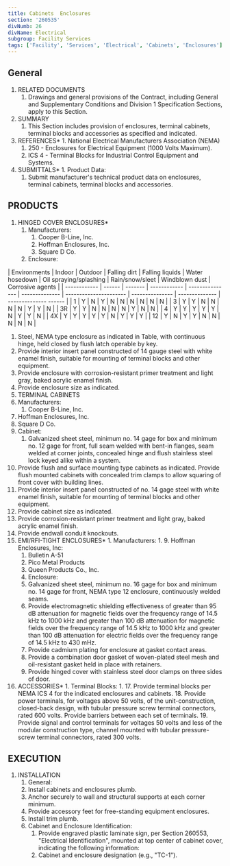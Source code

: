 ```yaml
---
title: Cabinets  Enclosures
section: '260535'
divNumb: 26
divName: Electrical
subgroup: Facility Services
tags: ['Facility', 'Services', 'Electrical', 'Cabinets', 'Enclosures']
---
```



## General

1. RELATED DOCUMENTS
   1. Drawings and general provisions of the Contract, including General and Supplementary Conditions and Division 1 Specification Sections, apply to this Section.
1. SUMMARY
   1. This Section includes provision of enclosures, terminal cabinets, terminal blocks and accessories as specified and indicated. 
1. REFERENCES*   1. National Electrical Manufacturers Association (NEMA) 
   1. 250 - Enclosures for Electrical Equipment (1000 Volts Maximum). 
   1. ICS 4 - Terminal Blocks for Industrial Control Equipment and Systems. 
1. SUBMITTALS*   1. Product Data:
      1. Submit manufacturer's technical product data on enclosures, terminal cabinets, terminal blocks and accessories. 

## PRODUCTS

1. HINGED COVER ENCLOSURES*
   1. Manufacturers:
      1. Cooper B-Line, Inc.
      2. Hoffman Enclosures, Inc.
      3. Square D Co.
   2. Enclosure:

| Environments | Indoor | Outdoor | Falling dirt | Falling liquids | Water hosedown | Oil spraying/splashing | Rain/snow/sleet | Windblown dust | Corrosive agents |
| ------------ | ------ | ------- | ------------ | --------------- | -------------- | ---------------------- | --------------- | -------------- | -------------- ------ |
| 1            | Y      | N       | Y            | N               | N              | N                      | N               | N              | N      |
| 3            | Y      | Y       | N            | N               | N              | N                      | Y               | Y              | N      |
| 3R           | Y      | Y       | N            | N               | N              | N                      | Y               | N              | N      |
| 4            | Y      | Y       | Y            | Y               | Y              | N                      | Y               | Y              | N      |
| 4X           | Y      | Y       | Y            | Y               | Y              | N                      | Y               | Y              | Y      |
| 12           | Y      | N       | Y            | Y               | N              | N                      | N               | N              | N      |

   1. Steel, NEMA type enclosure as indicated in Table, with continuous hinge, held closed by flush latch operable by key. 
   2. Provide interior insert panel constructed of 14 gauge steel with white enamel finish, suitable for mounting of terminal blocks and other equipment. 
   3. Provide enclosure with corrosion-resistant primer treatment and light gray, baked acrylic enamel finish. 
   4. Provide enclosure size as indicated. 
1. TERMINAL CABINETS
  1. Manufacturers:
      1. Cooper B-Line, Inc.
   1. Hoffman Enclosures, Inc. 
   2. Square D Co. 
   3. Cabinet:
      1. Galvanized sheet steel, minimum no. 14 gage for box and minimum no. 12 gage for front, full seam welded with bent-in flanges, seam welded at corner joints, concealed hinge and flush stainless steel lock keyed alike within a system. 
   4. Provide flush and surface mounting type cabinets as indicated. Provide flush mounted cabinets with concealed trim clamps to allow squaring of front cover with building lines. 
   5. Provide interior insert panel constructed of no. 14 gage steel with white enamel finish, suitable for mounting of terminal blocks and other equipment. 
   6. Provide cabinet size as indicated. 
   7. Provide corrosion-resistant primer treatment and light gray, baked acrylic enamel finish. 
   8. Provide endwall conduit knockouts. 
3. EMI/RFI-TIGHT ENCLOSURES*   1. Manufacturers:
      1. 
   9. Hoffman Enclosures, Inc:
      1. Bulletin A-51 
   10. Pico Metal Products 
   11. Queen Products Co., Inc. 
   12. Enclosure:
      2. Galvanized sheet steel, minimum no. 16 gage for box and minimum no. 14 gage for front, NEMA type 12 enclosure, continuously welded seams. 
   13. Provide electromagnetic shielding effectiveness of greater than 95 dB attenuation for magnetic fields over the frequency range of 14.5 kHz to 1000 kHz and greater than 100 dB attenuation for magnetic fields over the frequency range of 14.5 kHz to 1000 kHz and greater than 100 dB attenuation for electric fields over the frequency range of 14.5 kHz to 430 mHz. 
   14. Provide cadmium plating for enclosure at gasket contact areas. 
   15. Provide a combination door gasket of woven-plated steel mesh and oil-resistant gasket held in place with retainers. 
   16. Provide hinged cover with stainless steel door clamps on three sides of door. 
4. ACCESSORIES*   1. Terminal Blocks:
      1. 
   17. Provide terminal blocks per NEMA ICS 4 for the indicated enclosures and cabinets. 
   18. Provide power terminals, for voltages above 50 volts, of the unit-construction, closed-back design, with tubular pressure screw terminal connectors, rated 600 volts. Provide barriers between each set of terminals. 
   19. Provide signal and control terminals for voltages 50 volts and less of the modular construction type, channel mounted with tubular pressure-screw terminal connectors, rated 300 volts. 

## EXECUTION

1. INSTALLATION
   1. General: 
   2. Install cabinets and enclosures plumb. 
   3. Anchor securely to wall and structural supports at each corner minimum. 
   4. Provide accessory feet for free-standing equipment enclosures. 
   5. Install trim plumb. 
   6. Cabinet and Enclosure Identification:
      1. Provide engraved plastic laminate sign, per Section 260553, "Electrical Identification", mounted at top center of cabinet cover, indicating the following information:
       1. Cabinet and enclosure designation (e.g., "TC-1"). 
